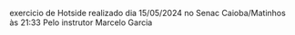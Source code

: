 exercicio de Hotside realizado dia 15/05/2024 no Senac Caioba/Matinhos às 21:33
Pelo instrutor Marcelo Garcia